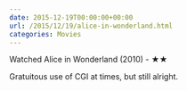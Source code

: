 ```yaml
---
date: 2015-12-19T00:00:00+00:00
url: /2015/12/19/alice-in-wonderland.html
categories: Movies
---
```

Watched Alice in Wonderland (2010) - ★★

Gratuitous use of CGI at times, but still alright.


